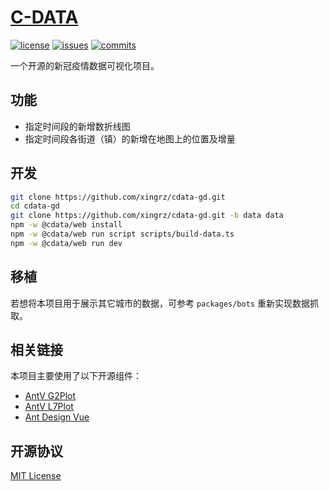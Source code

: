 [C-DATA](https://cdata.xingrz.me/)
==========

[![license][license-img]][license-url] [![issues][issues-img]][issues-url] [![commits][commits-img]][commits-url]

一个开源的新冠疫情数据可视化项目。

## 功能

* 指定时间段的新增数折线图
* 指定时间段各街道（镇）的新增在地图上的位置及增量

## 开发

```sh
git clone https://github.com/xingrz/cdata-gd.git
cd cdata-gd
git clone https://github.com/xingrz/cdata-gd.git -b data data
npm -w @cdata/web install
npm -w @cdata/web run script scripts/build-data.ts
npm -w @cdata/web run dev
```

## 移植

若想将本项目用于展示其它城市的数据，可参考 `packages/bots` 重新实现数据抓取。

## 相关链接

本项目主要使用了以下开源组件：

* [AntV G2Plot](https://github.com/antvis/G2Plot)
* [AntV L7Plot](https://github.com/antvis/L7Plot)
* [Ant Design Vue](https://github.com/vueComponent/ant-design-vue)

## 开源协议

[MIT License](LICENSE)

[license-img]: https://img.shields.io/github/license/xingrz/cdata-gd?style=flat-square
[license-url]: LICENSE
[issues-img]: https://img.shields.io/github/issues/xingrz/cdata-gd?style=flat-square
[issues-url]: https://github.com/xingrz/cdata-gd/issues
[commits-img]: https://img.shields.io/github/last-commit/xingrz/cdata-gd?style=flat-square
[commits-url]: https://github.com/xingrz/cdata-gd/commits/master
